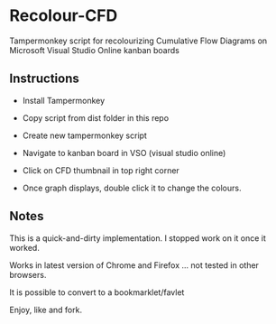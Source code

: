 # Recolour-CFD
Tampermonkey script for recolourizing Cumulative Flow Diagrams on Microsoft Visual Studio Online kanban boards

## Instructions

* Install Tampermonkey
* Copy script from dist folder in this repo
* Create new tampermonkey script

* Navigate to kanban board in VSO (visual studio online)
* Click on CFD thumbnail in top right corner
* Once graph displays, double click it to change the colours.

## Notes

This is a quick-and-dirty implementation. I stopped work on it once it worked.

Works in latest version of Chrome and Firefox ... not tested in other browsers.

It is possible to convert to a bookmarklet/favlet

Enjoy, like and fork.

